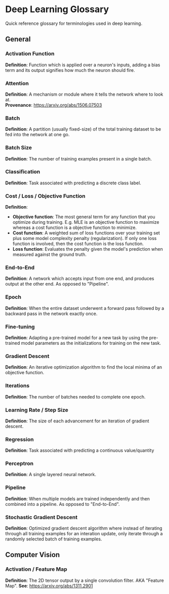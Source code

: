 # Deep Learning Glossary
Quick reference glossary for terminologies used in deep learning.

## General

### Activation Function
**Definition**: Function which is applied over a neuron's inputs, adding a bias term and its output signifies how much the neuron should fire.

### Attention
**Definition**: A mechanism or module where it tells the network where to look at.  
**Provenance**: https://arxiv.org/abs/1506.07503

### Batch
**Definition**: A partition (usually fixed-size) of the total training dataset to be fed into the network at one go.

### Batch Size
**Definition**: The number of training examples present in a single batch.

### Classification
**Definition**: Task associated with predicting a discrete class label.

### Cost / Loss / Objective Function
**Definition**:
* **Objective function**: The most general term for any function that you optimize during training. E.g. MLE is an objective function to maximize whereas a cost function is a objective function to minimize.
* **Cost function**: A weighted sum of loss functions over your training set plus some model complexity penalty (regularization). If only one loss function is involved, then the cost function is the loss function.
* **Loss function**: Evaluates the penalty given the model's prediction when measured against the ground truth.

### End-to-End
**Definition**: A network which accepts input from one end, and produces output at the other end. As opposed to "Pipeline".

### Epoch
**Definition**: When the entire dataset underwent a forward pass followed by a backward pass in the network exactly once.

### Fine-tuning
**Definition**: Adapting a pre-trained model for a new task by using the pre-trained model parameters as the initializations for training on the new task.

### Gradient Descent
**Definition**: An iterative optimization algorithm to find the local minima of an objective function.

### Iterations
**Definition**: The number of batches needed to complete one epoch.

### Learning Rate / Step Size
**Definition**: The size of each advancement for an iteration of gradient descent.

### Regression
**Definition**: Task associated with predicting a continuous value/quantity

### Perceptron
**Definition**: A single layered neural network.

### Pipeline
**Definition**: When multiple models are trained independently and then combined into a pipeline. As opposed to "End-to-End".

### Stochastic Gradient Descent
**Definition**: Optimized gradient descent algorithm where instead of iterating through all training examples for an interation update, only iterate through a randomly selected batch of training examples.

## Computer Vision

### Activation / Feature Map 
**Definition**: The 2D tensor output by a single convolution filter. AKA "Feature Map".
**See**: https://arxiv.org/abs/1311.2901
